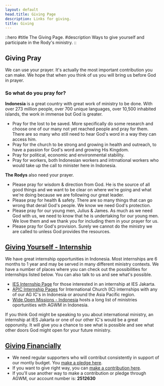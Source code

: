 ```yaml
---
layout: default
head.title: Giving Page
description: Links for giving.
title: Giving
---
```

::hero
#title
The Giving Page.
#description
Ways to give yourself and participate in the Rody's ministry.
::

## Giving Pray
We can use your prayer. It's actually the most important contribution you can make. We hope that when you think of us you will bring us before God in prayer.

### So what do you pray for?
  **Indonesia** is a great country with great work of ministry to be done. With over 273 million people, over 700 unique languages, over 10,500 inhabited islands, the work in immense but God is greater.
  - Pray for the lost to be saved. More specifically do some research and choose one of our many not yet reached people and pray for them.  There are so many who still need to hear God's word in a way they can access him.
  - Pray for the church to be strong and growing in health and outreach, to have a passion for God's word and growing His Kingdom.
  - Pray for political, economic and environmental stability.
  - Pray for workers, both Indonesian workers and intrnational workers who would take up the call to minister here in Indonesia.

  **The Rodys** also need your prayer.
  - Please pray for wisdom & direction from God.  He is the source of all good things and we want to be clear on where we're going and what we're doing because we are following our great leader.
  - Please pray for health & safety. There are so many things that can go wrong that derail God's people. We know we need God's protection.
  - Please pray for our young men, Julius & James. As much as we need God with us, we need to know that he is undertaking for our young men. We love them and we thank you for including them in your prayer for us. 
  - Please pray for God's provision.  Surely we cannot do the ministry we are called to unless God provides the resources.  

## [Giving Yourself - Internship](https://agwm.org/en/go/)
We have great internship opportunities in Indonesia. Most internships are 6 months to 1 year and may be served in many different ministry contexts. We have a number of places where you can check out the possibilities for internships listed below. You can also talk to us and see what's possible.
 * [IES Internship Page](https://iesjakarta.org/internships) for those interested in an internship at IES Jakarta.
 * [APIC Internship Pages](https://apicinternships.org/) for International Church (IC) internships with any of our AG IC's in Indonesia or around the Asia Pacific region.
 * [Wide Open Missions - Indonesia](https://wideopenmissions.org/opportunities?r=asia-pacific&f=indonesia) hosts a long list of ministries oportunities with AGWM in Indonesia.

If you think God might be speaking to you about international ministry, an internship at IES Jakarta or one of our other IC's would be a great opporunity. It will give you a chance to see what is possible and see what other doors God might open for your future ministry.

## [Giving Financially](https://giving.ag.org/donate/aed0d660-415b-4d42-b8b1-c62023daa83b)  
  - We need regular supporters who will contribut consistently in support of our montly budget. You [make a pledge here](https://commitment.agwm.org/?AcctNo=2512630).
  - If you want to give right way, you can [make a contribution here](https://giving.ag.org/donate/aed0d660-415b-4d42-b8b1-c62023daa83b).
  - If you'll use another way to make a contribution or pledge through AGWM, our account number is: **2512630**
